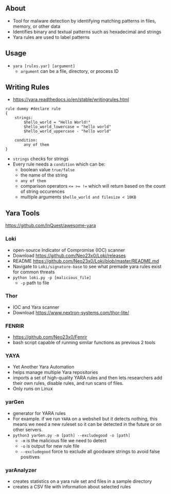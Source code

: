 
## About
- Tool for malware detection by identifying matching patterns in files, memory, or other data
- Identifies binary and textual patterns such as hexadecimal and strings
- Yara rules are used to label patterns

## Usage
- `yara [rules.yar] [argument]`
	- `argument` can be a file, directory, or process ID

## Writing Rules
- https://yara.readthedocs.io/en/stable/writingrules.html

```yara
rule dummy #declare rule
{
	strings:
		$hello_world = "Hello World!"
		$hello_world_lowercase = "hello world"
		$hello_world_uppercase - "hello world"
		
	condition:
		any of them
}
```

- `strings` checks for strings
- Every rule needs a `condition` which can be:
	- boolean value `true/false`
	- the name of the string
	- `any of them`
	- comparison operators `<= >= !=` which will return based on the count of string occurences
	- multiple arguments `$hello_world and filesize < 10KB`

## Yara Tools

https://github.com/InQuest/awesome-yara
### Loki
- open-source Indicator of Compromise (IOC) scanner
- Download https://github.com/Neo23x0/Loki/releases
- README https://github.com/Neo23x0/Loki/blob/master/README.md
- Navigate to `Loki/signature-base` to see what premade yara rules exist for common threats
- `python loki.py -p [malicious_file]`
	- `-p` path to file

### Thor
- IOC and Yara scanner
- Download https://www.nextron-systems.com/thor-lite/

### FENRIR
- https://github.com/Neo23x0/Fenrir
- bash script capable of running similar functions as previous 2 tools

### YAYA
- Yet Another Yara Automation
- helps manage multiple Yara repositories
- imports a set of high-quality YARA rules and then lets researchers add their own rules, disable rules, and run scans of files.
- Only runs on Linux

### yarGen
- generator for YARA rules
- For example. if we run `YARA` on a webshell but it detects nothing, this means we need a new ruleset so it can be detected in the future or on other servers.
- `python3 yarGen.py -m [path] --excludegood -o [path]`
	- `-m` is the malicious file we need to detect
	- `-o` is output for new rule file
	- `--excludegood` force to exclude all goodware strings to avoid false positives
### yarAnalyzer
- creates statistics on a yara rule set and files in a sample directory
- creates a CSV file with information about selected rules
